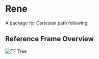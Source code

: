 Rene
====

A package for Cartesian path following.


Reference Frame Overview
------------------------


![TF Tree](system.svg)